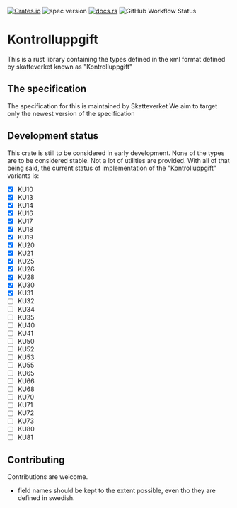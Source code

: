 [![Crates.io](https://img.shields.io/crates/v/kontrolluppgift)](https://crates.io/crates/kontrolluppgift)
![spec version](https://img.shields.io/badge/Spec%20version-8.0-blue)
[![docs.rs](https://img.shields.io/docsrs/kontrolluppgift)](https://docs.rs/kontrolluppgift)
![GitHub Workflow Status](https://img.shields.io/github/actions/workflow/status/lukashermansson/kontrolluppgift/rust.yml)
# Kontrolluppgift
This is a rust library containing the types defined in the xml format defined by skatteverket known as "Kontrolluppgift"

## The specification
The specification for this is maintained by Skatteverket
We aim to target only the newest version of the specification 

## Development status
This crate is still to be considered in early development. None of the types are to be considered stable. 
Not a lot of utilities are provided. With all of that being said, 
the current status of implementation of the "Kontrolluppgift" variants is:

-  [x] KU10
-  [x] KU13
-  [x] KU14
-  [x] KU16
-  [x] KU17
-  [x] KU18
-  [x] KU19
-  [x] KU20
-  [x] KU21
-  [X] KU25
-  [X] KU26
-  [x] KU28
-  [x] KU30
-  [x] KU31
-  [ ] KU32
-  [ ] KU34
-  [ ] KU35
-  [ ] KU40
-  [ ] KU41
-  [ ] KU50
-  [ ] KU52
-  [ ] KU53
-  [ ] KU55
-  [ ] KU65
-  [ ] KU66
-  [ ] KU68
-  [ ] KU70
-  [ ] KU71
-  [ ] KU72
-  [ ] KU73
-  [ ] KU80
-  [ ] KU81

## Contributing
Contributions are welcome.

* field names should be kept to the extent possible, even tho they are defined in swedish.

